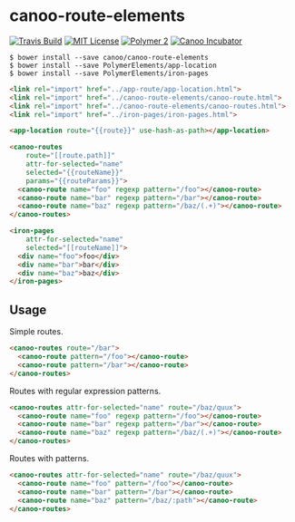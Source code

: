 # canoo-route-elements

[![Travis Build](https://img.shields.io/travis/canoo/canoo-route-elements.svg)](https://travis-ci.org/canoo/canoo-route-elements)
[![MIT License](https://img.shields.io/badge/license-MIT%20License-blue.svg?style=flat)](https://opensource.org/licenses/MIT)
[![Polymer 2](https://img.shields.io/badge/webcomponents-Polymer%202-orange.svg?style=flat)](https://www.polymer-project.org/2.0/start/)
[![Canoo Incubator](https://img.shields.io/badge/canoo-incubator-be1432.svg?style=flat)](https://github.com/canoo)

~~~
$ bower install --save canoo/canoo-route-elements
$ bower install --save PolymerElements/app-location
$ bower install --save PolymerElements/iron-pages
~~~

~~~html
<link rel="import" href="../app-route/app-location.html">
<link rel="import" href="../canoo-route-elements/canoo-route.html">
<link rel="import" href="../canoo-route-elements/canoo-routes.html">
<link rel="import" href="../iron-pages/iron-pages.html">

<app-location route="{{route}}" use-hash-as-path></app-location>

<canoo-routes
    route="[[route.path]]"
    attr-for-selected="name"
    selected="{{routeName}}"
    params="{{routeParams}}">
  <canoo-route name="foo" regexp pattern="/foo"></canoo-route>
  <canoo-route name="bar" regexp pattern="/bar"></canoo-route>
  <canoo-route name="baz" regexp pattern="/baz/(.+)"></canoo-route>
</canoo-routes>

<iron-pages
    attr-for-selected="name"
    selected="[[routeName]]">
  <div name="foo">foo</div>
  <div name="bar">bar</div>
  <div name="baz">baz</div>
</iron-pages>
~~~

## Usage

Simple routes.

~~~html
<canoo-routes route="/bar">
  <canoo-route pattern="/foo"></canoo-route>
  <canoo-route pattern="/bar"></canoo-route>
</canoo-routes>
~~~

Routes with regular expression patterns.

~~~html
<canoo-routes attr-for-selected="name" route="/baz/quux">
  <canoo-route name="foo" regexp pattern="/foo"></canoo-route>
  <canoo-route name="bar" regexp pattern="/bar"></canoo-route>
  <canoo-route name="baz" regexp pattern="/baz/(.+)"></canoo-route>
</canoo-routes>
~~~

Routes with patterns.

~~~html
<canoo-routes attr-for-selected="name" route="/baz/quux">
  <canoo-route name="foo" pattern="/foo"></canoo-route>
  <canoo-route name="bar" pattern="/bar"></canoo-route>
  <canoo-route name="baz" pattern="/baz/:path"></canoo-route>
</canoo-routes>
~~~
